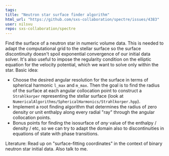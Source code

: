 ```yaml
---
tags: 
title: "Neutron star surface finder algorithm"
html_url: "https://github.com/sxs-collaboration/spectre/issues/4383"
user: nilsvu
repo: sxs-collaboration/spectre
---
```


Find the surface of a neutron star in numeric volume data. This is needed to adapt the computational grid to the stellar surface so the surface discontinuity doesn't spoil exponential convergence of our initial data solver. It's also useful to impose the regularity condition on the elliptic equation for the velocity potential, which we want to solve only within the star. Basic idea:

- Choose the desired angular resolution for the surface in terms of spherical harmonic `l_max` and `m_max`. Then the goal is to find the radius of the surface at each angular collocation point to construct a `Strahlkorper` representing the stellar surface (look at `NumericalAlgorithms/SphericalHarmonics/Strahlkorper.hpp`).
- Implement a root finding algorithm that determines the radius of zero density or unit enthalpy along every radial "ray" through the angular collocation points.
- Bonus points for finding the isosurface of _any_ value of the enthalpy / density / etc, so we can try to adapt the domain also to discontinuities in equations of state with phase transitions.

Literature: Read up on "surface-fitting coordinates" in the context of binary neutron star initial data. Also talk to me.